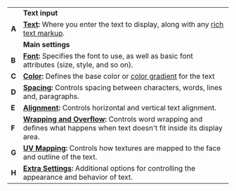 |||
|-|-|
|   | **Text input**  |
|**A**|**[Text](#text):** Where you enter the text to display, along with any [rich text markup](RichText.md).|
|   | **Main settings**  |
|**B**   | **[Font](#font):** Specifies the font to use, as well as basic font attributes (size, style, and so on).  |
|**C**   | **[Color](#color):** Defines the base color or [color gradient](ColorGradients.md) for the text  |
|**D**   | **[Spacing](#spacing):** Controls spacing between characters, words, lines and, paragraphs.  |
|**E**   | **[Alignment](#alignment):** Controls horizontal and vertical text alignment.  |
|**F**   | **[Wrapping and Overflow](#wrapping):** Controls word wrapping and defines what happens when text doesn't fit inside its display area.  |
|**G**   |  **[UV Mapping](#uv-mapping):** Controls how textures are mapped to the face and outline of the text.  |
|**H**   | **[Extra Settings](#extra-settings):** Additional options for controlling the appearance and behavior of text.  |
